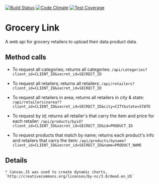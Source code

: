 [![Build Status](https://travis-ci.org/alejandroereyes/grocery-link.svg?branch=master)](https://travis-ci.org/alejandroereyes/grocery-link)    [![Code Climate](https://codeclimate.com/github/alejandroereyes/grocery-link/badges/gpa.svg)](https://codeclimate.com/github/alejandroereyes/grocery-link)    [![Test Coverage](https://codeclimate.com/github/alejandroereyes/grocery-link/badges/coverage.svg)](https://codeclimate.com/github/alejandroereyes/grocery-link/coverage)

# Grocery Link
  A web api for grocery retailers to upload their data product data.

## Method calls
  * To request all categories; returns all categories: `/api/categories?client_id=CLIENT_ID&secret_id=SECRECT_ID`

  * To request all retailers; returns all retailers: `/api/retailers?client_id=CLIENT_ID&secret_id=SECRECT_ID`

  * To request all retailers in area; returns all retailers in city & state: `/api/retailersinarea??client_id=CLIENT_ID&secret_id=SECRECT_ID&city=CITY&state=STATE`

  * To request by id; returns all retailer's that carry the item and price for each retailer: `/api/products/byid?client_id=CLIENT_ID&secret_id=SECRECT_ID&id=PRODUCT_ID`

  * To request products that match by name; returns each product's info and retailers that carry the item: `/api/products/byname?client_id=CLIENT_ID&secret_id=SECRECT_ID&name=PRODUCT_NAME`

  ## Details
    * Canvas.JS was used to create dynamic charts, `http://creativecommons.org/licenses/by-nc/3.0/deed.en_US`

